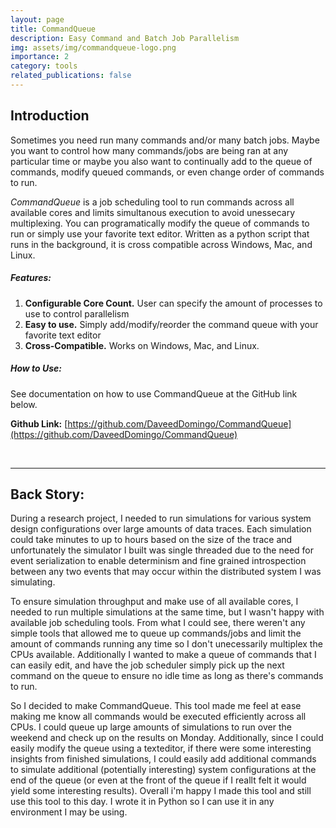 ```yaml
---
layout: page
title: CommandQueue
description: Easy Command and Batch Job Parallelism 
img: assets/img/commandqueue-logo.png
importance: 2
category: tools
related_publications: false
---
```


## Introduction
Sometimes you need run many commands and/or many batch jobs. Maybe you want to control how many commands/jobs are being ran at any particular time or maybe you also want to continually add to the queue of commands, modify queued commands, or even change order of commands to run.

*CommandQueue* is a job scheduling tool to run commands across all available cores and limits simultanous execution to avoid unessecary multiplexing. You can programatically modify the queue of commands to run or simply use your favorite text editor. Written as a python script that runs in the background, it is cross compatible across Windows, Mac, and Linux.


##### Features:
1. **Configurable Core Count.** User can specify the amount of processes to use to control parallelism
2. **Easy to use.** Simply add/modify/reorder the command queue with your favorite text editor
3. **Cross-Compatible.** Works on Windows, Mac, and Linux.


##### How to Use: 
See documentation on how to use CommandQueue at the GitHub link below.


**Github Link:** [https://github.com/DaveedDomingo/CommandQueue](https://github.com/DaveedDomingo/CommandQueue)


<br />

------------


## Back Story:
During a research project, I needed to run simulations for various system design configurations over large amounts of data traces. Each simulation could take minutes to up to hours based on the size of the trace and unfortunately the simulator I built was single threaded due to the need for event serialization to enable determinism and fine grained introspection between any two events that may occur within the distributed system I was simulating. 

To ensure simulation throughput and make use of all available cores, I needed to run multiple simulations at the same time, but I wasn't happy with available job scheduling tools. From what I could see, there weren't any simple tools that allowed me to queue up commands/jobs and limit the amount of commands running any time so I don't unecessarily multiplex the CPUs available. Additionally I wanted to make a queue of commands that I can easily edit, and have the job scheduler simply pick up the next command on the queue to ensure no idle time as long as there's commands to run.

So I decided to make CommandQueue. This tool made me feel at ease making me know all commands would be executed efficiently across all CPUs. I could queue up large amounts of simulations to run over the weekend and check up on the results on Monday. Additionally, since I could easily modify the queue using a texteditor, if there were some interesting insights from finished simulations, I could easily add additional commands to simulate additional (potentially interesting) system configurations at the end of the queue (or even at the front of the queue if I reallt felt it would yield some interesting results). Overall i'm happy I made this tool and still use this tool to this day. I wrote it in Python so I can use it in any environment I may be using.  




